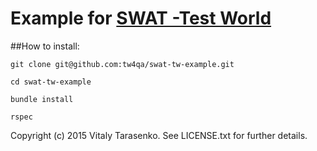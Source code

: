 # Example for [SWAT -Test World](https://github.com/tw4qa/sw2at-tw)

##How to install:

`git clone git@github.com:tw4qa/swat-tw-example.git`

`cd swat-tw-example`

`bundle install`

`rspec`



Copyright (c) 2015 Vitaly Tarasenko. See LICENSE.txt for
further details.
